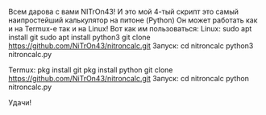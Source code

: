 Всем дарова с вами NITrOn43!
И это мой 4-тый скрипт 
это самый наипростейший калькулятор на питоне (Python) 
Он может работать как и на Termux-е  так и на Linux!
Вот как им пользоваться:
Linux:
	sudo apt install git 
	sudo apt install python3 
	git clone https://github.com/NiTrOn43/nitroncalc.git
Запуск:
	cd nitroncalc
	python3 nitroncalc.py

Termux:
	pkg install git 
	pkg install python 
	git clone https://github.com/NiTrOn43/nitroncalc.git
Запуск: 
	cd nitroncalc
	python nitroncalc.py

Удачи!
